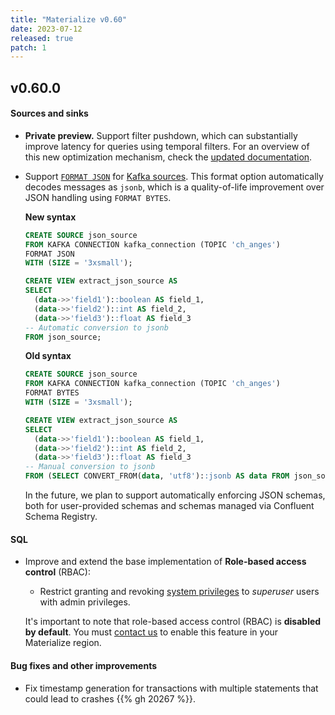 ```yaml
---
title: "Materialize v0.60"
date: 2023-07-12
released: true
patch: 1
---
```


## v0.60.0

#### Sources and sinks

* **Private preview.** Support filter pushdown, which can substantially improve
    latency for queries using temporal filters. For an overview of this new
    optimization mechanism, check the [updated documentation](/transform-data/patterns/temporal-filters/#temporal-filter-pushdown).

[//]: # "NOTE(morsapaes) This feature was released in v0.53 behind a feature
flag. The flag was raised in v0.60 -— so mentioning it here."

* Support [`FORMAT JSON`](/sql/create-source/#json) for [Kafka sources](/sql/create-source/kafka/).
  This format option automatically decodes messages as `jsonb`, which is a
  quality-of-life improvement over JSON handling using `FORMAT BYTES`.

  **New syntax**

  ```sql
  CREATE SOURCE json_source
  FROM KAFKA CONNECTION kafka_connection (TOPIC 'ch_anges')
  FORMAT JSON
  WITH (SIZE = '3xsmall');

  CREATE VIEW extract_json_source AS
  SELECT
    (data->>'field1')::boolean AS field_1,
    (data->>'field2')::int AS field_2,
    (data->>'field3')::float AS field_3
  -- Automatic conversion to jsonb
  FROM json_source;
  ```

  **Old syntax**

  ```sql
  CREATE SOURCE json_source
  FROM KAFKA CONNECTION kafka_connection (TOPIC 'ch_anges')
  FORMAT BYTES
  WITH (SIZE = '3xsmall');

  CREATE VIEW extract_json_source AS
  SELECT
    (data->>'field1')::boolean AS field_1,
    (data->>'field2')::int AS field_2,
    (data->>'field3')::float AS field_3
  -- Manual conversion to jsonb
  FROM (SELECT CONVERT_FROM(data, 'utf8')::jsonb AS data FROM json_source);
  ```

  In the future, we plan to support automatically enforcing JSON schemas, both
  for user-provided schemas and schemas managed via Confluent Schema Registry.

#### SQL

* Improve and extend the base implementation of **Role-based
  access control** (RBAC):

  * Restrict granting and revoking [system privileges](/manage/access-control/#privileges)
    to _superuser_ users with admin privileges.

  It's important to note that role-based access control (RBAC) is **disabled by
  default**. You must [contact us](https://materialize.com/contact/) to enable
  this feature in your Materialize region.

#### Bug fixes and other improvements

* Fix timestamp generation for transactions with multiple statements that could
  lead to crashes {{% gh 20267 %}}.
